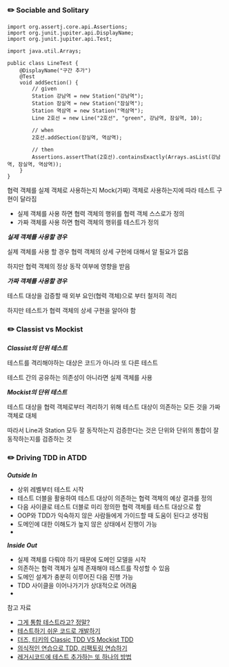 ### ✏️ Sociable and Solitary

```
import org.assertj.core.api.Assertions;
import org.junit.jupiter.api.DisplayName;
import org.junit.jupiter.api.Test;

import java.util.Arrays;

public class LineTest {
    @DisplayName("구간 추가")
    @Test
    void addSection() {
        // given
        Station 강남역 = new Station("강남역");
        Station 잠실역 = new Station("잠실역");
        Station 역삼역 = new Station("역삼역");
        Line 2호선 = new Line("2호선", "green", 강남역, 잠실역, 10);

        // when
        2호선.addSection(잠실역, 역삼역);

        // then
        Assertions.assertThat(2호선).containsExactly(Arrays.asList(강남역, 잠실역, 역삼역));
    }
}
```

협력 객체를 실제 객체로 사용하는지 Mock(가짜) 객체로 사용하는지에 따라 테스트 구현이 달라짐

- 실제 객체를 사용 하면 협력 객체의 행위를 협력 객체 스스로가 정의
- 가짜 객체를 사용 하면 협력 객체의 행위를 테스트가 정의

***실제 객체를 사용할 경우***

실제 객체를 사용 할 경우 협력 객체의 상세 구현에 대해서 알 필요가 없음

하지만 협력 객체의 정상 동작 여부에 영향을 받음

***가짜 객체를 사용할 경우***

테스트 대상을 검증할 때 외부 요인(협력 객체)으로 부터 철저히 격리

하지만 테스트가 협력 객체의 상세 구현을 알아야 함

### ✏️ Classist vs Mockist

***Classist의 단위 테스트***

테스트를 격리해야하는 대상은 코드가 아니라 또 다른 테스트

테스트 간의 공유하는 의존성이 아니라면 실제 객체를 사용

***Mockist의 단위 테스트***

테스트 대상을 협력 객체로부터 격리하기 위해 테스트 대상이 의존하는 모든 것을 가짜 객체로 대체

따라서 Line과 Station 모두 잘 동작하는지 검증한다는 것은 단위와 단위의 통합이 잘 동작하는지를 검증하는 것

### ✏️ Driving TDD in ATDD

***Outside In***

- 상위 레벨부터 테스트 시작
- 테스트 더블을 활용하여 테스트 대상이 의존하는 협력 객체의 예상 결과를 정의
- 다음 사이클로 테스트 더블로 미리 정의한 협력 객체를 테스트 대상으로 함
- OOP와 TDD가 익숙하지 않은 사람들에게 가이드할 때 도움이 된다고 생각됨
- 도메인에 대한 이해도가 높지 않은 상태에서 진행이 가능
- 

***Inside Out***

- 실제 객체를 다뤄야 하기 때문에 도메인 모델을 시작
- 의존하는 협력 객체가 실제 존재해야 테스트를 작성할 수 있음
- 도메인 설계가 충분히 이루어진 다음 진행 가능
- TDD 사이클을 이어나가기가 상대적으로 어려움
- 

참고 자료
- [그게 통합 테스트라고? 정말?](https://justhackem.wordpress.com/2018/01/16/is-that-integration-test-really/)
- [테스트하기 쉬운 코드로 개발하기](https://www.youtube.com/watch?v=Cz_a2gQp63c)
- [더즈, 티키의 Classic TDD VS Mockist TDD](https://www.youtube.com/watch?v=n01foM9tsRo)
- [의식적인 연습으로 TDD, 리팩토링 연습하기](https://www.youtube.com/watch?v=cVxqrGHxutU)
- [레거시코드에 테스트 추가하는 또 하나의 방법](https://www.youtube.com/watch?v=Dct4bGKCmI8)
